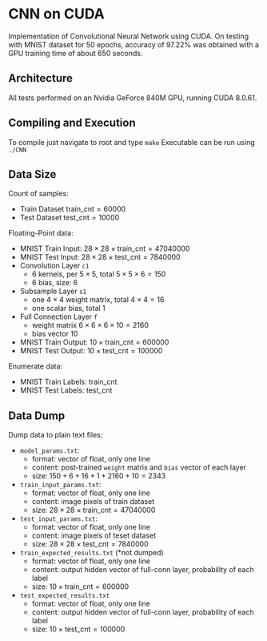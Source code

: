 # CNN on CUDA
Implementation of Convolutional Neural Network using CUDA. On testing with MNIST dataset for 50 epochs, accuracy of 97.22% was obtained with a GPU training time of about 650 seconds.

## Architecture
All tests performed on an Nvidia GeForce 840M GPU, running CUDA 8.0.61.

## Compiling and Execution
To compile just navigate to root and type `make`
Executable can be run using `./CNN`

## Data Size

Count of samples:
- Train Dataset $\textsf{train\_cnt} = 60000$
- Test Dataset $\textsf{test\_cnt} = 10000$

Floating-Point data:

- MNIST Train Input: $28 \times 28 \times \textsf{train\_cnt} = 47040000$
- MNIST Test Input: $28 \times 28 \times \textsf{test\_cnt} = 7840000$
- Convolution Layer `c1`
  - 6 kernels, per $5 \times 5$, total $5 \times 5 \times 6=150$
  - 6 bias, size: $6$
- Subsample Layer `s1`
  - one $4 \times 4$ weight matrix, total $4 \times 4 = 16$
  - one scalar bias, total $1$
- Full Connection Layer `f`
  - weight matrix $6 \times 6 \times 6 \times 10 = 2160$
  - bias vector $10$
- MNIST Train Output: $10 \times \textsf{train\_cnt} = 600000$
- MNIST Test Output: $10 \times \textsf{test\_cnt} = 100000$

Enumerate data:
- MNIST Train Labels: $\textsf{train\_cnt}$
- MNIST Test Labels: $\textsf{test\_cnt}$

## Data Dump

Dump data to plain text files:

- `model_params.txt`:
  - format: vector of float, only one line
  - content: post-trained `weight` matrix and `bias` vector of each layer
  - size: $150 + 6 + 16 + 1 + 2160 + 10=2343$
- `train_input_params.txt`:
  - format: vector of float, only one line
  - content: image pixels of train dataset
  - size: $28 \times 28 \times \textsf{train\_cnt} = 47040000$
- `test_input_params.txt`:
  - format: vector of float, only one line
  - content: image pixels of teset dataset
  - size: $28 \times 28 \times \textsf{test\_cnt} = 7840000$
- `train_expected_results.txt` (\*not dumped)
  - format: vector of float, only one line
  - content: output hidden vector of full-conn layer, probability of each label
  - size: $10 \times \textsf{train\_cnt} = 600000$
- `test_expected_results.txt`
  - format: vector of float, only one line
  - content: output hidden vector of full-conn layer, probability of each label
  - size: $10 \times \textsf{test\_cnt} = 100000$